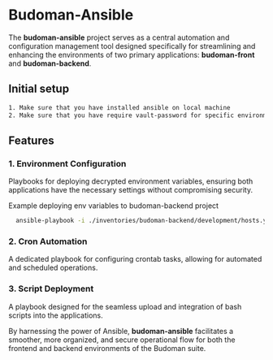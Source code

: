 # Budoman-Ansible

The **budoman-ansible** project serves as a central automation and configuration management tool designed specifically for streamlining and enhancing the environments of two primary applications: **budoman-front** and **budoman-backend**.

## Initial setup
```bash
1. Make sure that you have installed ansible on local machine
2. Make sure that you have require vault-password for specific environment
```

## Features

### 1. Environment Configuration
Playbooks for deploying decrypted environment variables, ensuring both applications have the necessary settings without compromising security.

Example deploying env variables to budoman-backend project
```bash
  ansible-playbook -i ./inventories/budoman-backend/development/hosts.yml playbooks/budoman-backend/update-env.yml --vault-password-file vault_passwords/development.txt
```

### 2. Cron Automation
A dedicated playbook for configuring crontab tasks, allowing for automated and scheduled operations.

### 3. Script Deployment
A playbook designed for the seamless upload and integration of bash scripts into the applications.

By harnessing the power of Ansible, **budoman-ansible** facilitates a smoother, more organized, and secure operational flow for both the frontend and backend environments of the Budoman suite.
